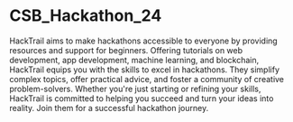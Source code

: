 # CSB_Hackathon_24

HackTrail aims to make hackathons accessible to everyone by providing resources and support for beginners. Offering tutorials on web development, app development, machine learning, and blockchain, HackTrail equips you with the skills to excel in hackathons. They simplify complex topics, offer practical advice, and foster a community of creative problem-solvers. Whether you're just starting or refining your skills, HackTrail is committed to helping you succeed and turn your ideas into reality. Join them for a successful hackathon journey.
